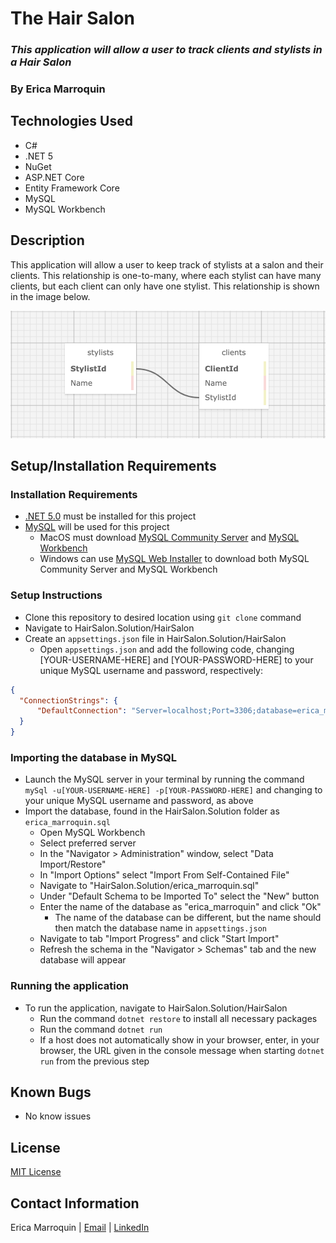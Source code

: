 # The Hair Salon

### _This application will allow a user to track clients and stylists in a Hair Salon_

### By Erica Marroquin

## Technologies Used

* C#
* .NET 5
* NuGet
* ASP.NET Core
* Entity Framework Core
* MySQL
* MySQL Workbench

## Description

This application will allow a user to keep track of stylists at a salon and their clients. This relationship is one-to-many, where each stylist can have many clients, but each client can only have one stylist. This relationship is shown in the image below.

![two tables connected by a stylist ID](HairSalon/wwwroot/img/db_relationship.png)

## Setup/Installation Requirements

### Installation Requirements
* [.NET 5.0](https://dotnet.microsoft.com/download/dotnet/thank-you/sdk-5.0.401-macos-x64-installer) must be installed for this project
* [MySQL](https://dev.mysql.com/downloads/) will be used for this project
  - MacOS must download [MySQL Community Server](https://dev.mysql.com/downloads/mysql/) and [MySQL Workbench](https://dev.mysql.com/downloads/workbench/)
  - Windows can use [MySQL Web Installer](https://dev.mysql.com/downloads/installer/) to download both MySQL Community Server and MySQL Workbench

### Setup Instructions
* Clone this repository to desired location using `git clone` command
* Navigate to HairSalon.Solution/HairSalon
* Create an `appsettings.json` file in HairSalon.Solution/HairSalon
  - Open `appsettings.json` and add the following code, changing [YOUR-USERNAME-HERE] and [YOUR-PASSWORD-HERE] to your unique MySQL username and password, respectively:
```json
{
  "ConnectionStrings": {
      "DefaultConnection": "Server=localhost;Port=3306;database=erica_marroquin;uid=[YOUR-USERNAME-HERE];pwd=[YOUR-PASSWORD-HERE];"
  }
}
```

### Importing the database in MySQL
* Launch the MySQL server in your terminal by running the command `mySql -u[YOUR-USERNAME-HERE] -p[YOUR-PASSWORD-HERE]` and changing to your unique MySQL username and password, as above
* Import the database, found in the HairSalon.Solution folder as `erica_marroquin.sql`
  - Open MySQL Workbench
  - Select preferred server
  - In the "Navigator > Administration" window, select "Data Import/Restore"
  - In "Import Options" select "Import From Self-Contained File"
  - Navigate to "HairSalon.Solution/erica_marroquin.sql"
  - Under "Default Schema to be Imported To" select the "New" button
  - Enter the name of the database as "erica_marroquin" and click "Ok"
    - The name of the database can be different, but the name should then match the database name in `appsettings.json` 
  - Navigate to tab "Import Progress" and click "Start Import"
  - Refresh the schema in the "Navigator > Schemas" tab and the new database will appear

### Running the application
* To run the application, navigate to HairSalon.Solution/HairSalon
  - Run the command `dotnet restore` to install all necessary packages
  - Run the command `dotnet run`
  - If a host does not automatically show in your browser, enter, in your browser, the URL given in the console message when starting `dotnet run` from the previous step

## Known Bugs

* No know issues

## License

[MIT License](https://opensource.org/licenses/MIT)

## Contact Information

Erica Marroquin | [Email](mailto:ericamarroquin03@gmail.com) | [LinkedIn](https://www.linkedin.com/in/erica-marroquin/)
